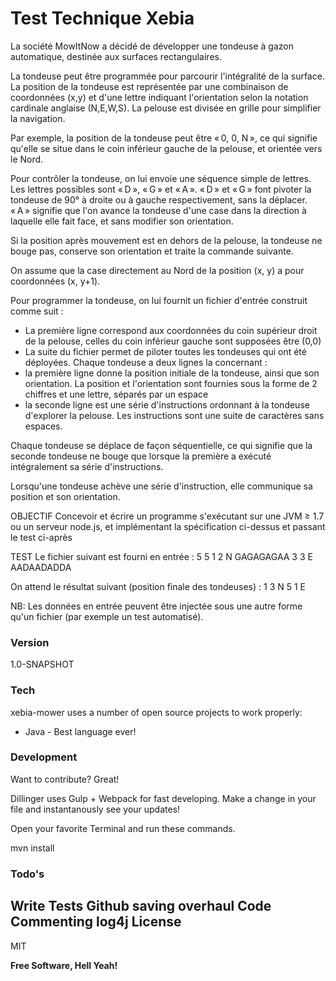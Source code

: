 # Test Technique Xebia

La société MowItNow a décidé de développer une tondeuse à gazon automatique, destinée aux surfaces rectangulaires. 

La tondeuse peut être programmée pour parcourir l'intégralité de la surface. 
La position de la tondeuse est représentée par une combinaison de coordonnées (x,y) et d'une lettre indiquant l'orientation selon la notation cardinale anglaise (N,E,W,S). La pelouse est divisée en grille pour simplifier la navigation.  
 
Par exemple, la position de la tondeuse peut être « 0, 0, N », ce qui signifie qu'elle se situe dans le coin inférieur gauche de la pelouse, et orientée vers le Nord. 
 
Pour contrôler la tondeuse, on lui envoie une séquence simple de lettres. Les lettres possibles sont « D », « G » et « A ». « D » et « G » font pivoter la tondeuse de 90° à droite ou à gauche respectivement, sans la déplacer. « A » signifie que l'on avance la tondeuse d'une case dans la direction à laquelle elle fait face, et sans modifier son orientation. 
 
Si la position après mouvement est en dehors de la pelouse, la tondeuse ne bouge pas, conserve son orientation et traite la commande suivante.  
 
On assume que la case directement au Nord de la position (x, y) a pour coordonnées (x, y+1). 

Pour programmer la tondeuse, on lui fournit un fichier d'entrée construit comme suit : 

  - La première ligne correspond aux coordonnées du coin supérieur droit de la pelouse, celles du coin inférieur gauche sont supposées être (0,0) 
  - La suite du fichier permet de piloter toutes les tondeuses qui ont été déployées. Chaque tondeuse a deux lignes la concernant : 
   - la première ligne donne la position initiale de la tondeuse, ainsi que son orientation. La position et l'orientation sont fournies sous la forme de 2 chiffres et une lettre, séparés par un espace
   - la seconde ligne est une série d'instructions ordonnant à la tondeuse d'explorer la pelouse. Les instructions sont une suite de caractères sans espaces. 

Chaque tondeuse se déplace de façon séquentielle, ce qui signifie que la seconde tondeuse ne bouge que lorsque la première a exécuté intégralement sa série d'instructions. 
 
Lorsqu'une tondeuse achève une série d'instruction, elle communique sa position et son orientation. 
 
OBJECTIF 
Concevoir et écrire un programme s'exécutant sur une JVM ≥ 1.7 ou un serveur node.js, et implémentant la spécification ci-dessus et passant le test ci-après 
 
TEST 
Le fichier suivant est fourni en entrée : 
5 5 
1 2 N 
GAGAGAGAA 
3 3 E 
AADAADADDA 
 
On attend le résultat suivant (position finale des tondeuses) : 
1 3 N 
5 1 E 
 
NB: Les données en entrée peuvent être injectée sous une autre forme qu'un fichier (par exemple un test automatisé). 

### Version
1.0-SNAPSHOT

### Tech

xebia-mower uses a number of open source projects to work properly:

* Java - Best language ever!

### Development

Want to contribute? Great!

Dillinger uses Gulp + Webpack for fast developing.
Make a change in your file and instantanously see your updates!

Open your favorite Terminal and run these commands.

mvn install

### Todo's

Write Tests
Github saving overhaul
Code Commenting
log4j
License
----

MIT


**Free Software, Hell Yeah!**
